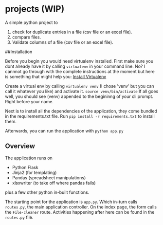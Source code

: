 # projects (WIP)
A simple python project to
1. check for duplicate entries in a file (csv file or an excel file).
2. compare files. 
3. Validate columns of a file (csv file or an excel file).

##Installation

Before you begin you would need virtualenv installed. First make sure you dont already have it by calling
`virtualenv` in your command line. No? I cannnot go through with the complete instructions at the moment but 
here is something that might help you: [Install Virtualenv](http://stackoverflow.com/questions/4324558/whats-the-proper-way-to-install-pip-virtualenv-and-distribute-for-python)

Create a virtual env by calling `virtualenv venv` (I chose 'venv' but you can call it whatever you like) and activate it.
`source venv/bin/activate` If all goes well, you should see (venv) appended to the begininng of your cli prompt. 
Right before your name.

Next is to install all the dependencies of the application, they come bundled in the requirements.txt file. Run 
`pip install -r requirements.txt` to install them.

Afterwards, you can run the application with `python app.py`


## Overview
The application runs on 
- Python Flask
- Jinja2 (for templating)
- Pandas (spreadsheet manipulations)
- xlsxwriter (to take off where pandas fails)

plus a few other python in-built functions.

The starting point for the application is `app.py`. Which in-turn calls `routes.py`, the 
main application controller. 
On the index page, the form calls the `File-cleaner` route. Activities happening after here 
can be found in the `routes.py` file. 